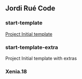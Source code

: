 ## Jordi Rué Code

### start-template

[Project Initial template](https://jordirue.github.io/start-template/)

### start-template-extra

Project Initial template with extras

### Xenia.18
